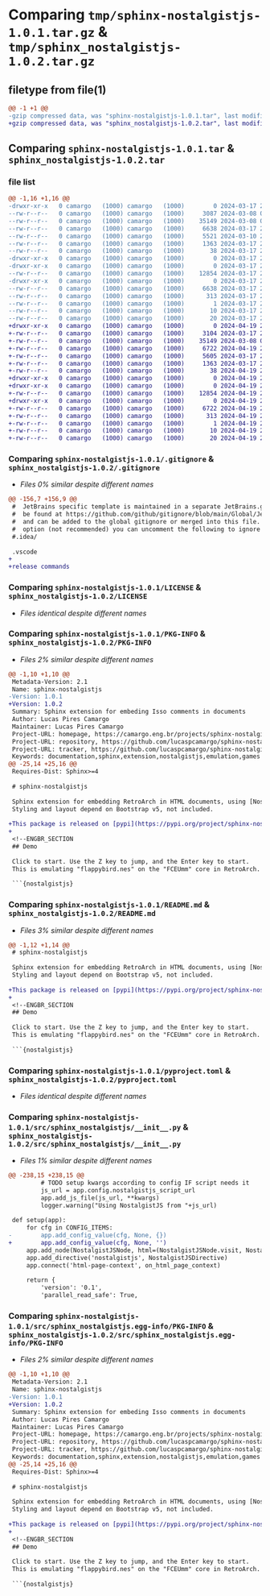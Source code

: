 # Comparing `tmp/sphinx-nostalgistjs-1.0.1.tar.gz` & `tmp/sphinx_nostalgistjs-1.0.2.tar.gz`

## filetype from file(1)

```diff
@@ -1 +1 @@
-gzip compressed data, was "sphinx-nostalgistjs-1.0.1.tar", last modified: Sun Mar 17 23:02:30 2024, max compression
+gzip compressed data, was "sphinx_nostalgistjs-1.0.2.tar", last modified: Fri Apr 19 21:37:34 2024, max compression
```

## Comparing `sphinx-nostalgistjs-1.0.1.tar` & `sphinx_nostalgistjs-1.0.2.tar`

### file list

```diff
@@ -1,16 +1,16 @@
-drwxr-xr-x   0 camargo   (1000) camargo   (1000)        0 2024-03-17 23:02:30.892702 sphinx-nostalgistjs-1.0.1/
--rw-r--r--   0 camargo   (1000) camargo   (1000)     3087 2024-03-08 00:43:36.000000 sphinx-nostalgistjs-1.0.1/.gitignore
--rw-r--r--   0 camargo   (1000) camargo   (1000)    35149 2024-03-08 00:37:51.000000 sphinx-nostalgistjs-1.0.1/LICENSE
--rw-r--r--   0 camargo   (1000) camargo   (1000)     6638 2024-03-17 23:02:30.891702 sphinx-nostalgistjs-1.0.1/PKG-INFO
--rw-r--r--   0 camargo   (1000) camargo   (1000)     5521 2024-03-10 23:00:54.000000 sphinx-nostalgistjs-1.0.1/README.md
--rw-r--r--   0 camargo   (1000) camargo   (1000)     1363 2024-03-17 23:01:12.000000 sphinx-nostalgistjs-1.0.1/pyproject.toml
--rw-r--r--   0 camargo   (1000) camargo   (1000)       38 2024-03-17 23:02:30.892702 sphinx-nostalgistjs-1.0.1/setup.cfg
-drwxr-xr-x   0 camargo   (1000) camargo   (1000)        0 2024-03-17 23:02:30.890702 sphinx-nostalgistjs-1.0.1/src/
-drwxr-xr-x   0 camargo   (1000) camargo   (1000)        0 2024-03-17 23:02:30.891702 sphinx-nostalgistjs-1.0.1/src/sphinx_nostalgistjs/
--rw-r--r--   0 camargo   (1000) camargo   (1000)    12854 2024-03-17 22:52:02.000000 sphinx-nostalgistjs-1.0.1/src/sphinx_nostalgistjs/__init__.py
-drwxr-xr-x   0 camargo   (1000) camargo   (1000)        0 2024-03-17 23:02:30.891702 sphinx-nostalgistjs-1.0.1/src/sphinx_nostalgistjs.egg-info/
--rw-r--r--   0 camargo   (1000) camargo   (1000)     6638 2024-03-17 23:02:30.000000 sphinx-nostalgistjs-1.0.1/src/sphinx_nostalgistjs.egg-info/PKG-INFO
--rw-r--r--   0 camargo   (1000) camargo   (1000)      313 2024-03-17 23:02:30.000000 sphinx-nostalgistjs-1.0.1/src/sphinx_nostalgistjs.egg-info/SOURCES.txt
--rw-r--r--   0 camargo   (1000) camargo   (1000)        1 2024-03-17 23:02:30.000000 sphinx-nostalgistjs-1.0.1/src/sphinx_nostalgistjs.egg-info/dependency_links.txt
--rw-r--r--   0 camargo   (1000) camargo   (1000)       10 2024-03-17 23:02:30.000000 sphinx-nostalgistjs-1.0.1/src/sphinx_nostalgistjs.egg-info/requires.txt
--rw-r--r--   0 camargo   (1000) camargo   (1000)       20 2024-03-17 23:02:30.000000 sphinx-nostalgistjs-1.0.1/src/sphinx_nostalgistjs.egg-info/top_level.txt
+drwxr-xr-x   0 camargo   (1000) camargo   (1000)        0 2024-04-19 21:37:34.449791 sphinx_nostalgistjs-1.0.2/
+-rw-r--r--   0 camargo   (1000) camargo   (1000)     3104 2024-03-17 23:21:56.000000 sphinx_nostalgistjs-1.0.2/.gitignore
+-rw-r--r--   0 camargo   (1000) camargo   (1000)    35149 2024-03-08 00:37:51.000000 sphinx_nostalgistjs-1.0.2/LICENSE
+-rw-r--r--   0 camargo   (1000) camargo   (1000)     6722 2024-04-19 21:37:34.449791 sphinx_nostalgistjs-1.0.2/PKG-INFO
+-rw-r--r--   0 camargo   (1000) camargo   (1000)     5605 2024-03-17 23:17:47.000000 sphinx_nostalgistjs-1.0.2/README.md
+-rw-r--r--   0 camargo   (1000) camargo   (1000)     1363 2024-03-17 23:01:12.000000 sphinx_nostalgistjs-1.0.2/pyproject.toml
+-rw-r--r--   0 camargo   (1000) camargo   (1000)       38 2024-04-19 21:37:34.449791 sphinx_nostalgistjs-1.0.2/setup.cfg
+drwxr-xr-x   0 camargo   (1000) camargo   (1000)        0 2024-04-19 21:37:34.448791 sphinx_nostalgistjs-1.0.2/src/
+drwxr-xr-x   0 camargo   (1000) camargo   (1000)        0 2024-04-19 21:37:34.448791 sphinx_nostalgistjs-1.0.2/src/sphinx_nostalgistjs/
+-rw-r--r--   0 camargo   (1000) camargo   (1000)    12854 2024-04-19 21:35:03.000000 sphinx_nostalgistjs-1.0.2/src/sphinx_nostalgistjs/__init__.py
+drwxr-xr-x   0 camargo   (1000) camargo   (1000)        0 2024-04-19 21:37:34.449791 sphinx_nostalgistjs-1.0.2/src/sphinx_nostalgistjs.egg-info/
+-rw-r--r--   0 camargo   (1000) camargo   (1000)     6722 2024-04-19 21:37:34.000000 sphinx_nostalgistjs-1.0.2/src/sphinx_nostalgistjs.egg-info/PKG-INFO
+-rw-r--r--   0 camargo   (1000) camargo   (1000)      313 2024-04-19 21:37:34.000000 sphinx_nostalgistjs-1.0.2/src/sphinx_nostalgistjs.egg-info/SOURCES.txt
+-rw-r--r--   0 camargo   (1000) camargo   (1000)        1 2024-04-19 21:37:34.000000 sphinx_nostalgistjs-1.0.2/src/sphinx_nostalgistjs.egg-info/dependency_links.txt
+-rw-r--r--   0 camargo   (1000) camargo   (1000)       10 2024-04-19 21:37:34.000000 sphinx_nostalgistjs-1.0.2/src/sphinx_nostalgistjs.egg-info/requires.txt
+-rw-r--r--   0 camargo   (1000) camargo   (1000)       20 2024-04-19 21:37:34.000000 sphinx_nostalgistjs-1.0.2/src/sphinx_nostalgistjs.egg-info/top_level.txt
```

### Comparing `sphinx-nostalgistjs-1.0.1/.gitignore` & `sphinx_nostalgistjs-1.0.2/.gitignore`

 * *Files 0% similar despite different names*

```diff
@@ -156,7 +156,9 @@
 #  JetBrains specific template is maintained in a separate JetBrains.gitignore that can
 #  be found at https://github.com/github/gitignore/blob/main/Global/JetBrains.gitignore
 #  and can be added to the global gitignore or merged into this file.  For a more nuclear
 #  option (not recommended) you can uncomment the following to ignore the entire idea folder.
 #.idea/
 
 .vscode
+
+release commands
```

### Comparing `sphinx-nostalgistjs-1.0.1/LICENSE` & `sphinx_nostalgistjs-1.0.2/LICENSE`

 * *Files identical despite different names*

### Comparing `sphinx-nostalgistjs-1.0.1/PKG-INFO` & `sphinx_nostalgistjs-1.0.2/PKG-INFO`

 * *Files 2% similar despite different names*

```diff
@@ -1,10 +1,10 @@
 Metadata-Version: 2.1
 Name: sphinx-nostalgistjs
-Version: 1.0.1
+Version: 1.0.2
 Summary: Sphinx extension for embeding Isso comments in documents
 Author: Lucas Pires Camargo
 Maintainer: Lucas Pires Camargo
 Project-URL: homepage, https://camargo.eng.br/projects/sphinx-nostalgistjs/README.html
 Project-URL: repository, https://github.com/lucaspcamargo/sphinx-nostalgistjs
 Project-URL: tracker, https://github.com/lucaspcamargo/sphinx-nostalgistjs/issues
 Keywords: documentation,sphinx,extension,nostalgistjs,emulation,games
@@ -25,14 +25,16 @@
 Requires-Dist: Sphinx>=4
 
 # sphinx-nostalgistjs
 
 Sphinx extension for embedding RetroArch in HTML documents, using [NostalgistJS](https://nostalgist.js.org/).
 Styling and layout depend on Bootstrap v5, not included.
 
+This package is released on [pypi](https://pypi.org/project/sphinx-nostalgistjs/).
+
 <!--ENGBR_SECTION
 ## Demo
 
 Click to start. Use the Z key to jump, and the Enter key to start.
 This is emulating "flappybird.nes" on the "FCEUmm" core in RetroArch.
 
 ```{nostalgistjs}
```

### Comparing `sphinx-nostalgistjs-1.0.1/README.md` & `sphinx_nostalgistjs-1.0.2/README.md`

 * *Files 3% similar despite different names*

```diff
@@ -1,12 +1,14 @@
 # sphinx-nostalgistjs
 
 Sphinx extension for embedding RetroArch in HTML documents, using [NostalgistJS](https://nostalgist.js.org/).
 Styling and layout depend on Bootstrap v5, not included.
 
+This package is released on [pypi](https://pypi.org/project/sphinx-nostalgistjs/).
+
 <!--ENGBR_SECTION
 ## Demo
 
 Click to start. Use the Z key to jump, and the Enter key to start.
 This is emulating "flappybird.nes" on the "FCEUmm" core in RetroArch.
 
 ```{nostalgistjs}
```

### Comparing `sphinx-nostalgistjs-1.0.1/pyproject.toml` & `sphinx_nostalgistjs-1.0.2/pyproject.toml`

 * *Files identical despite different names*

### Comparing `sphinx-nostalgistjs-1.0.1/src/sphinx_nostalgistjs/__init__.py` & `sphinx_nostalgistjs-1.0.2/src/sphinx_nostalgistjs/__init__.py`

 * *Files 1% similar despite different names*

```diff
@@ -238,15 +238,15 @@
         # TODO setup kwargs according to config IF script needs it
         js_url = app.config.nostalgistjs_script_url
         app.add_js_file(js_url, **kwargs)
         logger.warning("Using NostalgistJS from "+js_url)
 
 def setup(app):
     for cfg in CONFIG_ITEMS:
-        app.add_config_value(cfg, None, {})
+        app.add_config_value(cfg, None, '')
     app.add_node(NostalgistJSNode, html=(NostalgistJSNode.visit, NostalgistJSNode.depart))
     app.add_directive('nostalgistjs', NostalgistJSDirective)
     app.connect('html-page-context', on_html_page_context)
 
     return {
         'version': '0.1',
         'parallel_read_safe': True,
```

### Comparing `sphinx-nostalgistjs-1.0.1/src/sphinx_nostalgistjs.egg-info/PKG-INFO` & `sphinx_nostalgistjs-1.0.2/src/sphinx_nostalgistjs.egg-info/PKG-INFO`

 * *Files 2% similar despite different names*

```diff
@@ -1,10 +1,10 @@
 Metadata-Version: 2.1
 Name: sphinx-nostalgistjs
-Version: 1.0.1
+Version: 1.0.2
 Summary: Sphinx extension for embeding Isso comments in documents
 Author: Lucas Pires Camargo
 Maintainer: Lucas Pires Camargo
 Project-URL: homepage, https://camargo.eng.br/projects/sphinx-nostalgistjs/README.html
 Project-URL: repository, https://github.com/lucaspcamargo/sphinx-nostalgistjs
 Project-URL: tracker, https://github.com/lucaspcamargo/sphinx-nostalgistjs/issues
 Keywords: documentation,sphinx,extension,nostalgistjs,emulation,games
@@ -25,14 +25,16 @@
 Requires-Dist: Sphinx>=4
 
 # sphinx-nostalgistjs
 
 Sphinx extension for embedding RetroArch in HTML documents, using [NostalgistJS](https://nostalgist.js.org/).
 Styling and layout depend on Bootstrap v5, not included.
 
+This package is released on [pypi](https://pypi.org/project/sphinx-nostalgistjs/).
+
 <!--ENGBR_SECTION
 ## Demo
 
 Click to start. Use the Z key to jump, and the Enter key to start.
 This is emulating "flappybird.nes" on the "FCEUmm" core in RetroArch.
 
 ```{nostalgistjs}
```

